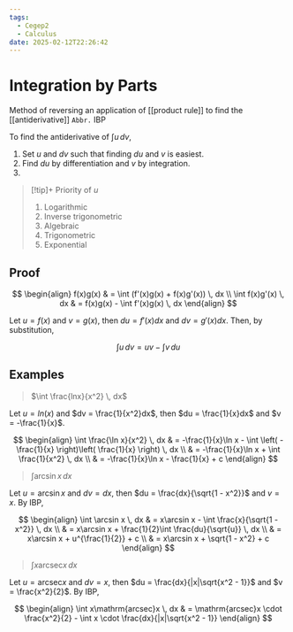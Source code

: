 ```yaml
---
tags:
  - Cegep2
  - Calculus
date: 2025-02-12T22:26:42
---
```


# Integration by Parts

Method of reversing an application of [[product rule]] to find the [[antiderivative]]
`Abbr.` IBP

To find the antiderivative of $\int u \, dv$,

1. Set $u$ and $dv$ such that finding $du$ and $v$ is easiest.
2. Find $du$ by differentiation and $v$ by integration.
3. 

> [!tip]+ Priority of $u$
> 1. Logarithmic
> 2. Inverse trigonometric
> 3. Algebraic
> 4. Trigonometric
> 5. Exponential

## Proof

$$
\begin{align}
f(x)g(x) & = \int (f'(x)g(x) + f(x)g'(x)) \, dx \\
\int f(x)g'(x) \, dx & = f(x)g(x) - \int f'(x)g(x) \, dx
\end{align}
$$

Let $u = f(x)$ and $v = g(x)$, then $du = f'(x)dx$ and $dv = g'(x)dx$.
Then, by substitution,

$$
\int u \, dv = uv - \int v \, du
$$

## Examples

> $\int \frac{lnx}{x^2} \, dx$

Let $u = ln(x)$ and $dv = \frac{1}{x^2}dx$,
then $du = \frac{1}{x}dx$ and $v = -\frac{1}{x}$.

$$
\begin{align}
\int \frac{\ln x}{x^2} \, dx & = -\frac{1}{x}\ln x - \int \left( -\frac{1}{x} \right)\left( \frac{1}{x} \right) \, dx \\
 & = -\frac{1}{x}\ln x + \int \frac{1}{x^2} \, dx \\
 & = -\frac{1}{x}\ln x - \frac{1}{x} + c
\end{align}
$$

>  $\int \arcsin x \, dx$

Let $u = \arcsin x$ and $dv = dx$,
then $du = \frac{dx}{\sqrt{1 - x^2}}$ and $v = x$.
By IBP,

$$
\begin{align}
\int \arcsin x \, dx & = x\arcsin x - \int \frac{x}{\sqrt{1 - x^2}} \, dx \\
 & = x\arcsin x + \frac{1}{2}\int \frac{du}{\sqrt{u}} \, dx \\
 & = x\arcsin x + u^{\frac{1}{2}} + c \\
 & = x\arcsin x + \sqrt{1 - x^2} + c
\end{align}
$$

> $\int x\mathrm{arcsec}x \, dx$

Let $u = \mathrm{arcsec}x$ and $dv = x$,
then $du = \frac{dx}{|x|\sqrt{x^2 - 1}}$ and $v = \frac{x^2}{2}$.
By IBP,

$$
\begin{align}
\int x\mathrm{arcsec}x \, dx & = \mathrm{arcsec}x \cdot \frac{x^2}{2} - \int x \cdot \frac{dx}{|x|\sqrt{x^2 - 1}}
\end{align}
$$